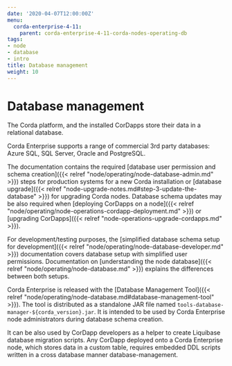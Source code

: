 ```yaml
---
date: '2020-04-07T12:00:00Z'
menu:
  corda-enterprise-4-11:
    parent: corda-enterprise-4-11-corda-nodes-operating-db
tags:
- node
- database
- intro
title: Database management
weight: 10
---
```



# Database management

The Corda platform, and the installed CorDapps store their data in a relational database.

Corda Enterprise supports a range of commercial 3rd party databases: Azure SQL, SQL Server, Oracle and PostgreSQL.

The documentation contains the required [database user permission and schema creation]({{< relref "node/operating/node-database-admin.md" >}}) steps
for production systems for a new Corda installation or [database upgrade]({{< relref "node-upgrade-notes.md#step-3-update-the-database" >}}) for upgrading Corda nodes.
Database schema updates may be also required when [deploying CorDapps on a node]({{< relref "node/operating/node-operations-cordapp-deployment.md" >}})
or [upgrading CorDapps]({{< relref "node-operations-upgrade-cordapps.md" >}}).

For development/testing purposes, the [simplified database schema setup for development]({{< relref "node/operating/node-database-developer.md" >}}) documentation covers database setup with simplified user permissions. Documentation on [understanding the node database]({{< relref "node/operating/node-database.md" >}}) explains the differences between both setups.

Corda Enterprise is released with the [Database Management Tool]({{< relref "node/operating/node-database.md#database-management-tool" >}}).
The tool is distributed as a standalone JAR file named `tools-database-manager-${corda_version}.jar`.
It is intended to be used by Corda Enterprise node administrators during database schema creation.

It can be also used by CorDapp developers as a helper to create Liquibase database migration scripts.
Any CorDapp deployed onto a Corda Enterprise node, which stores data in a custom table,
requires embedded DDL scripts written in a cross database manner database-management.
